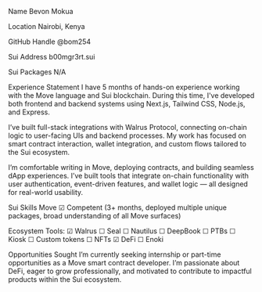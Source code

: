 Name
Bevon Mokua

Location
Nairobi, Kenya

GitHub Handle
@bom254

Sui Address
b00mgr3rt.sui

Sui Packages
N/A

Experience Statement
I have 5 months of hands-on experience working with the Move language and Sui blockchain. During this time, I've developed both frontend and backend systems using Next.js, Tailwind CSS, Node.js, and Express.

I’ve built full-stack integrations with Walrus Protocol, connecting on-chain logic to user-facing UIs and backend processes. My work has focused on smart contract interaction, wallet integration, and custom flows tailored to the Sui ecosystem.

I’m comfortable writing in Move, deploying contracts, and building seamless dApp experiences. I’ve built tools that integrate on-chain functionality with user authentication, event-driven features, and wallet logic — all designed for real-world usability.

Sui Skills
Move
☑ Competent (3+ months, deployed multiple unique packages, broad understanding of all Move surfaces)

Ecosystem Tools:
☑ Walrus
☐ Seal
☐ Nautilus
☐ DeepBook
☐ PTBs
☐ Kiosk
☐ Custom tokens
☐ NFTs
☑ DeFi
☐ Enoki

Opportunities Sought
I’m currently seeking internship or part-time opportunities as a Move smart contract developer. I’m passionate about DeFi, eager to grow professionally, and motivated to contribute to impactful products within the Sui ecosystem.

